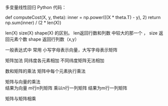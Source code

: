 多变量线性回归
Python 代码：

def computeCost(X, y, theta):
    inner = np.power(((X * theta.T) - y), 2)
    return np.sum(inner) / (2 * len(X))
    
len(X)   size(X)   shape(X)
的区别。  len返回行数和列数 中较大的那一个 ， size 返回元素个数 shape 返回行列数（x,y）



一般表达式中 常用 小写字母表示向量，大写字母表示矩阵

矩阵加法
同纬度各元素相加
不同纬度矩阵无法相加

数和矩阵的乘法
矩阵中每个元素执行乘法


矩阵与向量的乘法  
结果为向量
m行n列矩阵 乘以n行一列矩阵  结果为m行一列矩阵


矩阵与矩阵相乘
